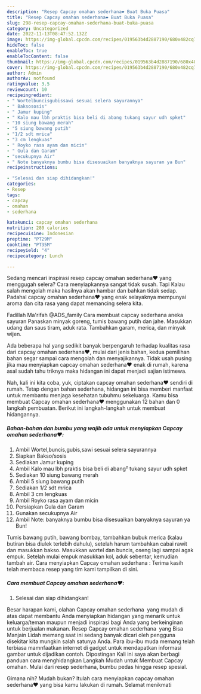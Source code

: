 ```yaml
---
description: "Resep Capcay omahan sederhana❤️ Buat Buka Puasa"
title: "Resep Capcay omahan sederhana❤️ Buat Buka Puasa"
slug: 298-resep-capcay-omahan-sederhana-buat-buka-puasa
category: Uncategorized
date: 2022-11-13T08:47:52.132Z
image: https://img-global.cpcdn.com/recipes/019563b4d2887190/680x482cq70/capcay-omahan-sederhana-foto-resep-utama.jpg
hideToc: false
enableToc: true
enableTocContent: false
thumbnail: https://img-global.cpcdn.com/recipes/019563b4d2887190/680x482cq70/capcay-omahan-sederhana-foto-resep-utama.jpg
cover: https://img-global.cpcdn.com/recipes/019563b4d2887190/680x482cq70/capcay-omahan-sederhana-foto-resep-utama.jpg
author: Admin
authorAv: notfound
ratingvalue: 3.5
reviewcount: 10
recipeingredient:
- " Wortelbuncisgubissawi sesuai selera sayurannya"
- " Baksososis"
- " Jamur kuping"
- " Kalo mau lbh praktis bisa beli di abang tukang sayur udh spket"
- "10 siung bawang merah"
- "5 siung bawang putih"
- "1/2 sdt mrica"
- "3 cm lengkuas"
- " Royko rasa ayam dan micin"
- " Gula dan Garam"
- "secukupnya Air"
- " Note banyaknya bumbu bisa disesuaikan banyaknya sayuran ya Bun"
recipeinstructions:

- "Selesai dan siap dihidangkan!"
categories:
- Resep
tags:
- capcay
- omahan
- sederhana

katakunci: capcay omahan sederhana 
nutrition: 280 calories
recipecuisine: Indonesian
preptime: "PT29M"
cooktime: "PT35M"
recipeyield: "4"
recipecategory: Lunch

---
```



Sedang mencari inspirasi resep capcay omahan sederhana❤️ yang menggugah selera? Cara menyiapkannya sangat tidak susah. Tapi Kalau salah mengolah maka hasilnya akan hambar dan bahkan tidak sedap. Padahal capcay omahan sederhana❤️ yang enak selayaknya mempunyai aroma dan cita rasa yang dapat memancing selera kita.


Fadillah Ma&#39;rifah @ADS_family Cara membuat capcay sederhana aneka sayuran Panaskan minyak goreng, tumis bawang putih dan jahe. Masukkan udang dan saus tiram, aduk rata. Tambahkan garam, merica, dan minyak wijen.

Ada beberapa hal yang sedikit banyak berpengaruh terhadap kualitas rasa dari capcay omahan sederhana❤️, mulai dari jenis bahan, kedua pemilihan bahan segar sampai cara mengolah dan menyajikannya. Tidak usah pusing jika mau menyiapkan capcay omahan sederhana❤️ enak di rumah, karena asal sudah tahu triknya maka hidangan ini dapat menjadi sajian istimewa.


Nah, kali ini kita coba, yuk, ciptakan capcay omahan sederhana❤️ sendiri di rumah. Tetap dengan bahan sederhana, hidangan ini bisa memberi manfaat untuk membantu menjaga kesehatan tubuhmu sekeluarga. Kamu bisa membuat Capcay omahan sederhana❤️ menggunakan 12 bahan dan 0 langkah pembuatan. Berikut ini langkah-langkah untuk membuat hidangannya.

<!--inarticleads1-->

##### Bahan-bahan dan bumbu yang wajib ada untuk menyiapkan Capcay omahan sederhana❤️:

1. Ambil  Wortel,buncis,gubis,sawi sesuai selera sayurannya
1. Siapkan  Bakso/sosis
1. Sediakan  Jamur kuping
1. Ambil  Kalo mau lbh praktis bisa beli di abang² tukang sayur udh spket
1. Sediakan 10 siung bawang merah
1. Ambil 5 siung bawang putih
1. Sediakan 1/2 sdt mrica
1. Ambil 3 cm lengkuas
1. Ambil  Royko rasa ayam dan micin
1. Persiapkan  Gula dan Garam
1. Gunakan secukupnya Air
1. Ambil  Note: banyaknya bumbu bisa disesuaikan banyaknya sayuran ya Bun!


Tumis bawang putih, bawang bombay, tambahkan bubuk merica (kalau butiran bisa diulek terlebih dahulu), setelah harum tambahkan cabai rawit dan masukkan bakso. Masukkan wortel dan buncis, oseng lagi sampai agak empuk. Setelah mulai empuk masukkan kol, aduk sebentar, kemudian tambah air. Cara menyiapkan Capcay omahan sederhana ️: Terima kasih telah membaca resep yang tim kami tampilkan di sini. 

<!--inarticleads2-->

##### Cara membuat Capcay omahan sederhana❤️:


1. Selesai dan siap dihidangkan!

Besar harapan kami, olahan Capcay omahan sederhana ️ yang mudah di atas dapat membantu Anda menyiapkan hidangan yang menarik untuk keluarga/teman maupun menjadi inspirasi bagi Anda yang berkeinginan untuk berjualan makanan. Resep Capcay omahan sederhana ️ yang Bisa Manjain Lidah memang saat ini sedang banyak dicari oleh pengguna disekitar kita mungkin salah satunya Anda. Para ibu-ibu muda memang telah terbiasa mamnfaatkan internet di gadget untuk mendapatkan informasi gambar untuk dijadikan contoh. Dipostingan Kali ini saya akan berbagi panduan cara menghidangkan Langkah Mudah untuk Membuat Capcay omahan. Mulai dari resep sederhana, bumbu pedas hingga resep spesial. 

Gimana nih? Mudah bukan? Itulah cara menyiapkan capcay omahan sederhana❤️ yang bisa kamu lakukan di rumah. Selamat menikmati
